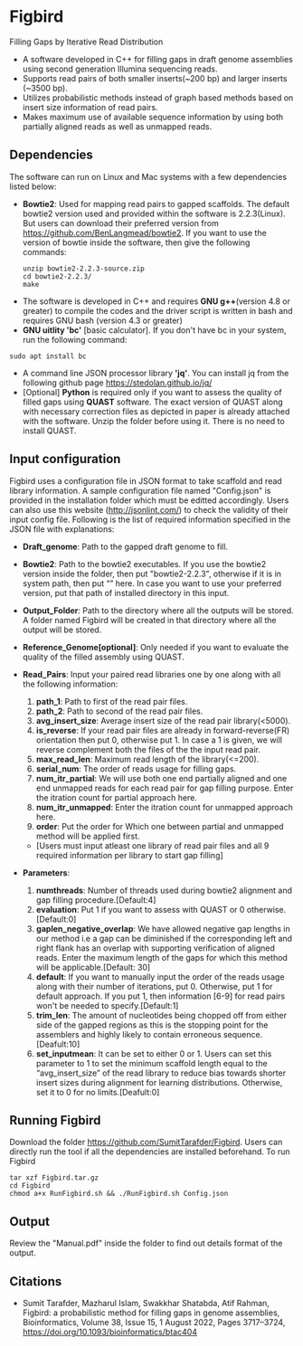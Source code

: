# Figbird
Filling Gaps by Iterative Read Distribution
- A software developed in C++ for filling gaps in draft genome assemblies using second generation Illumina sequencing reads.
- Supports read pairs of both smaller inserts(~200 bp) and larger inserts (~3500 bp).
- Utilizes probabilistic methods instead of graph based methods based on insert size information of read pairs.
- Makes maximum use of available sequence information by using both partially aligned reads as well as unmapped reads.

## Dependencies
The software can run on Linux and Mac systems with a few dependencies listed below:

- <strong>Bowtie2</strong>: Used for mapping read pairs to gapped scaffolds. The default bowtie2 version used and provided within the software is 2.2.3(Linux). But users can download their preferred version from https://github.com/BenLangmead/bowtie2. If you want to use the version of bowtie inside the software, then  give the following commands:
  ```
  unzip bowtie2-2.2.3-source.zip
  cd bowtie2-2.2.3/
  make
  ```
- The software is developed in C++ and requires <strong>GNU g++</strong>(version 4.8 or greater) to compile the codes and the driver script is written in bash and requires GNU bash (version 4.3 or greater)
- <strong>GNU uitlity 'bc'</strong> [basic calculator]. If you don't have bc in your system, run the following command:
```
sudo apt install bc
```
- A command line JSON processor library <strong>'jq'</strong>. You can install jq from the following github page https://stedolan.github.io/jq/
- [Optional] <strong>Python</strong> is required only if you want to assess the quality of filled gaps using <strong>QUAST</strong> software. The exact version of QUAST along with necessary correction files as depicted in paper is already attached with the software. Unzip the folder before using it. There is no need to install QUAST.

## Input configuration 
Figbird uses a configuration file in JSON format to take scaffold and read library information. A sample configuration file named "Config.json" is provided in the installation folder which must be editted accordingly. Users can also use this website (http://jsonlint.com/) to check the validity of their input config file. Following is the list of required information specified in the JSON file with explanations:

- <strong>Draft_genome</strong>: Path to the gapped draft genome to fill.
- <strong>Bowtie2</strong>: Path to the bowtie2 executables. If you use the bowtie2 version inside the folder, then put "bowtie2-2.2.3", otherwise if it is in system path, then put “” here. In case you want to use your preferred version, put that path of installed directory in this input.
- <strong>Output_Folder</strong>: Path to the directory where all the outputs will be stored. A folder named Figbird will be created in that directory where all the output will be stored. 
- <strong>Reference_Genome[optional]</strong>: Only needed if you want to evaluate the quality of the filled assembly using QUAST.
- <strong>Read_Pairs</strong>: Input your paired read libraries one by one along with all the following information:
	
	1. <strong>path_1</strong>: Path to first of the read pair files.
 	2. <strong>path_2</strong>: Path to second of the read pair files.
	3. <strong>avg_insert_size</strong>: Average insert size of the read pair library(<5000).
	4. <strong>is_reverse</strong>: If your read pair files are already in forward-reverse(FR) orientation then put 0, otherwise put 1. In case a 1 is given, we will reverse complement both the files of the the input read pair.
	5. <strong>max_read_len</strong>: Maximum read length of the library(<=200).
	6. <strong>serial_num</strong>: The order of reads usage for filling gaps.
	7. <strong>num_itr_partial</strong>: We will use both one end partially aligned and one end unmapped reads for each read pair for gap filling purpose. Enter the itration count for partial approach here.
	8. <strong>num_itr_unmapped</strong>: Enter the itration count for unmapped approach here.
	9. <strong>order</strong>: Put the order for Which one between partial and unmapped method will be applied first.
	
	* [Users must input atleast one library of read pair files and all 9 required information per library to start gap filling] 
	
- <strong>Parameters</strong>: 
	1. <strong>numthreads</strong>: Number of threads used during bowtie2 alignment and gap filling procedure.[Default:4]
	2. <strong>evaluation</strong>: Put 1 if you want to assess with QUAST or 0 otherwise.[Default:0]
	3. <strong>gaplen_negative_overlap</strong>: We have allowed negative gap lengths in our method i.e a gap can be diminished if the corresponding left and right flank has an overlap with supporting verification of aligned reads. Enter the maximum length of the gaps for which this method will be applicable.[Default: 30]
	4. <strong>default</strong>: If you want to manually input the order of the reads usage along with their number of iterations, put 0. Otherwise, put 1 for default approach. If you put 1, then information [6-9] for read pairs won't be needed to specify.[Default:1]
	5. <strong>trim_len</strong>: The amount of nucleotides being chopped off from either side of the gapped regions as this is the stopping point for the assemblers and highly likely to contain erroneous sequence.[Deafult:10]
	6. <strong>set_inputmean</strong>: It can be set to either 0 or 1. Users can set this parameter to 1 to set the minimum scaffold length equal to the “avg_insert_size” of the read library to reduce bias towards shorter insert sizes during alignment for learning distributions. Otherwise, set it to 0 for no limits.[Deafult:0]
	
## Running Figbird
Download the folder https://github.com/SumitTarafder/Figbird. Users can directly run the tool if all the dependencies are installed beforehand.
To run Figbird
```
tar xzf Figbird.tar.gz
cd Figbird
chmod a+x RunFigbird.sh && ./RunFigbird.sh Config.json
```
## Output
Review the "Manual.pdf" inside the folder to find out details format of the output.

## Citations
- Sumit Tarafder, Mazharul Islam, Swakkhar Shatabda, Atif Rahman, Figbird: a probabilistic method for filling gaps in genome assemblies, Bioinformatics, Volume 38, Issue 15, 1 August 2022, Pages 3717–3724, https://doi.org/10.1093/bioinformatics/btac404
